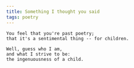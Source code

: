 ```yaml
---
title: Something I thought you said
tags: poetry
---
```


    You feel that you're past poetry;
    that it's a sentimental thing -- for children.

    Well, guess who I am,
    and what I strive to be:
    the ingenuousness of a child.


